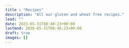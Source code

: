 ```yaml
---
title : "Recipes"
description: "All our gluten and wheat free recipes."
lead: ""
date: 2023-05-31T08:48:23+00:00
lastmod: 2020-05-31T08:48:23+00:00
draft: true
images: []
---
```

